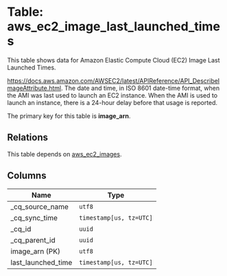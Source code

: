 # Table: aws_ec2_image_last_launched_times

This table shows data for Amazon Elastic Compute Cloud (EC2) Image Last Launched Times.

https://docs.aws.amazon.com/AWSEC2/latest/APIReference/API_DescribeImageAttribute.html. 
The date and time, in ISO 8601 date-time format, when the AMI was last used to launch an EC2 instance. When the AMI is used to launch an instance, there is a 24-hour delay before that usage is reported.

The primary key for this table is **image_arn**.

## Relations

This table depends on [aws_ec2_images](aws_ec2_images).

## Columns

| Name          | Type          |
| ------------- | ------------- |
|_cq_source_name|`utf8`|
|_cq_sync_time|`timestamp[us, tz=UTC]`|
|_cq_id|`uuid`|
|_cq_parent_id|`uuid`|
|image_arn (PK)|`utf8`|
|last_launched_time|`timestamp[us, tz=UTC]`|